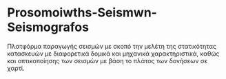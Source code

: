 # Prosomoiwths-Seismwn-Seismografos
Πλατφόρμα παραγωγής σεισμών με σκοπό την μελέτη της στατικότητας κατασκευών με διαφορετικά δομικά και μηχανικά χαρακτηριστικά, καθώς και οπτικοποίησης των σεισμών με βάση το πλάτος των δονήσεων  σε χαρτί.
